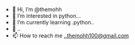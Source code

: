 - 👋 Hi, I’m @themohh
- 👀 I’m interested in python...
- 🌱 I’m currently learning .python..
- 💞️ ..
- 📫 How to reach me ..themohh100@gmail.com

<!---
themohh/themohh is a ✨ special ✨ repository because its `README.md` (this file) appears on your GitHub profile.
You can click the Preview link to take a look at your changes.
--->
